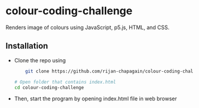# colour-coding-challenge

Renders image of colours using JavaScript, p5.js, HTML, and CSS. 

## Installation

- Clone the repo using
    ```bash
        git clone https://github.com/rijan-chapagain/colour-coding-challenge.git
    ```
    ```bash
    # Open folder that contains index.html
    cd colour-coding-challenge
    ```

- Then, start the program by opening index.html file in web browser
